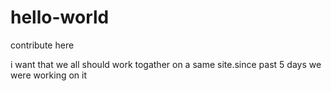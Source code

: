 # hello-world
contribute here


i want that we all should work togather on a same site.since past 5 days we were working on it
